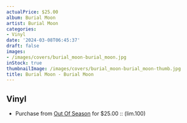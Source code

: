 ```yaml
---
actualPrice: $25.00
album: Burial Moon
artist: Burial Moon
categories:
- Vinyl
date: '2024-03-08T06:45:37'
draft: false
images:
- /images/covers/burial_moon-burial_moon.jpg
inStock: true
thumbnailImage: /images/covers/burial_moon-burial_moon-thumb.jpg
title: Burial Moon - Burial Moon
---
```


## Vinyl
* Purchase from [Out Of Season](https://www.outofseasonlabel.com/products/burial-moon-burial-moon-vinyl-lp-lim100) for $25.00 :: (lim.100)
